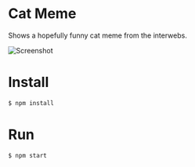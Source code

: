 # Cat Meme

Shows a hopefully funny cat meme from the interwebs.

![Screenshot](http://i68.tinypic.com/kdvgon.png)

# Install

```bash
$ npm install
```

# Run

```bash
$ npm start
```
